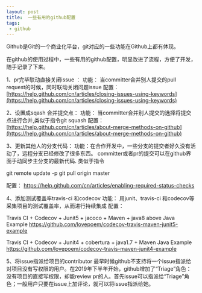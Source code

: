 ```yaml
---
layout: post
title:  一些有用的github配置
tags:
 - github
---
```

Github是Git的一个商业化平台，git对应的一些功能在Github上都有体现。

在github的使用过程中，一些有用的github配置，明显改进了流程，方便了开发，随手记录了下来。

1、pr完毕联动直接关闭issue ：
功能： 当committer合并别人提交的pull request的时候，同时联动关闭问题issue
配置： [https://help.github.com/cn/articles/closing-issues-using-keywords](https://help.github.com/cn/articles/closing-issues-using-keywords)

2、设置成sqash 合并提交点：
功能： 当committer合并别人提交的选择将提交点进行合并,类似于指令git squash
配置： [https://help.github.com/cn/articles/about-merge-methods-on-github](https://help.github.com/cn/articles/about-merge-methods-on-github)

3、更新其他人的分支代码：
功能：在合作开发中，一些分支的提交者好久没有活动了，远程分支已经修改了很多东西。 committer或者pr的提交可以在github界面手动同步主分支的最新代码.
类似于指令
>
git remote update -p
git pull origin master

配置： https://help.github.com/cn/articles/enabling-required-status-checks

4、添加测试覆盖率travis-ci 和codecov
功能： 用junit、travis-ci 和codecov等采集项目的测试覆盖率，从而进行持续集成
配置：

Travis CI + Codecov + Junit5 + jacoco + Maven + java8 above Java Example
https://github.com/lovepoem/codecov-travis-maven-junit5-example

Travis CI + Codecov + Junit4 + cobertura + java1.7 + Maven Java Example
https://github.com/lovepoem/codecov-travis-maven-junit4-example

5、将issue指派给项目的contributor
最早时候github不支持将一个issue指派给对项目没有写权限的用户。在2019年下半年开始，github增加了“Triage”角色：没有项目的直接写权限，却能review pr的人。首先issue可以指派给“Triage”角色；一般用户只要在issue上加评论，就可以将issue指派给她。




